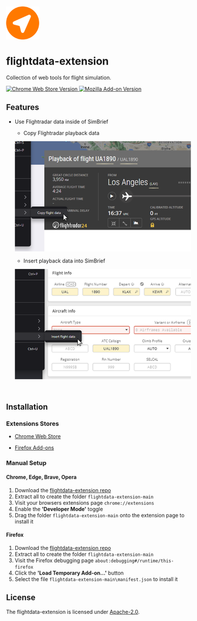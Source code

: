 <p align="left">
    <img src="https://github.com/elecordapp/flightdata-extension/blob/main/media/icon/fd-128.png" width="90" height="90"/>
</p>

# flightdata-extension

Collection of web tools for flight simulation.

<a href="https://chromewebstore.google.com/detail/flightdata/oilmpigpkhjgmohnphinocoefomlafol" target="_blank">
    <img alt="Chrome Web Store Version" src="https://img.shields.io/chrome-web-store/v/oilmpigpkhjgmohnphinocoefomlafol?style=for-the-badge&logo=googlechrome&logoColor=%23fff">
</a>
<a href="https://addons.mozilla.org/en-GB/firefox/addon/flightdata/" target="_blank">
    <img alt="Mozilla Add-on Version" src="https://img.shields.io/amo/v/flightdata?style=for-the-badge&logo=firefoxbrowser&logoColor=%23fff&label=FIREFOX%20ADD-ONS">
</a>

<br>

## Features

- Use Flightradar data inside of SimBrief

    - Copy Flightradar playback data
    <p align="left">
        <img src="https://github.com/elecordapp/flightdata-extension/blob/main/media/examples/flightdata-extension-flightradar.png" width="480" height="300"/>
    </p>

    - Insert playback data into SimBrief
    <p align="left">
        <img src="https://github.com/elecordapp/flightdata-extension/blob/main/media/examples/flightdata-extension-simbrief.png" width="480" height="300"/>
    </p>
<br>

## Installation

### Extensions Stores

- [Chrome Web Store](https://chromewebstore.google.com/detail/flightdata/oilmpigpkhjgmohnphinocoefomlafol)

- [Firefox Add-ons](https://addons.mozilla.org/en-GB/firefox/addon/flightdata/)

### Manual Setup

#### Chrome, Edge, Brave, Opera
1. Download the [flightdata-extension repo](https://github.com/elecordapp/flightdata-extension/archive/refs/heads/main.zip)
2. Extract all to create the folder `flightdata-extension-main`
3. Visit your browsers extensions page `chrome://extensions`
4. Enable the **'Developer Mode'** toggle
5. Drag the folder `flightdata-extension-main` onto the extension page to install it

#### Firefox
1. Download the [flightdata-extension repo](https://github.com/elecordapp/flightdata-extension/archive/refs/heads/main.zip)
2. Extract all to create the folder `flightdata-extension-main`
3. Visit the Firefox debugging page `about:debugging#/runtime/this-firefox`
4. Click the **'Load Temporary Add-on…'** button
5. Select the file `flightdata-extension-main\manifest.json` to install it

## License

The flightdata-extension is licensed under [Apache-2.0](https://github.com/elecordapp/flightdata-extension/blob/main/LICENSE).